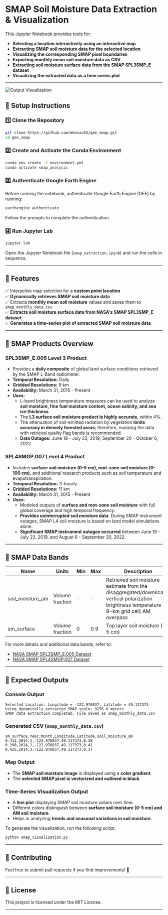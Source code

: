 # SMAP Soil Moisture Data Extraction & Visualization

This Jupyter Notebook provides tools for:
- **Selecting a location interactively using an interactive map**
- **Extracting SMAP soil moisture data for the selected location**
- **Visualizing the corresponding SMAP pixel boundaries**
- **Exporting monthly mean soil moisture data as CSV**
- **Extracting soil moisture surface data from the SMAP SPL3SMP_E dataset**
- **Visualizing the extracted data as a time series plot**

---

![Output Visualization](images/output.png)

## 📌 Setup Instructions

### **1️⃣ Clone the Repository**
```sh
git clone https://github.com/mkovac03/gee_smap.git
cd gee_smap
```

### **2️⃣ Create and Activate the Conda Environment**
```sh
conda env create -f environment.yml
conda activate smap_analysis
```

### **3️⃣ Authenticate Google Earth Engine**
Before running the notebook, authenticate Google Earth Engine (GEE) by running:
```sh
earthengine authenticate
```
Follow the prompts to complete the authentication.

### **4️⃣ Run Jupyter Lab**
```sh
jupyter lab
```
Open the Jupyter Notebook file (`smap_extraction.ipynb`) and run the cells in sequence.

---

## 📌 Features
✅ Interactive map selection for a **custom point location**  
✅ **Dynamically retrieves SMAP soil moisture data**  
✅ Extracts **monthly mean soil moisture** values and saves them to `smap_monthly_data.csv`  
✅ **Extracts soil moisture surface data from NASA's SMAP SPL3SMP_E dataset**  
✅ **Generates a time-series plot of extracted SMAP soil moisture data**  

---

## 📌 SMAP Products Overview

### **SPL3SMP_E.005 Level 3 Product**
- Provides a **daily composite** of global land surface conditions retrieved by the SMAP L-Band radiometer.
- **Temporal Resolution:** Daily  
- **Gridded Resolutions:** 9 km  
- **Availability:** March 31, 2015 - Present  
- **Uses:**  
  - L-band brightness temperature measures can be used to analyze **soil moisture, fine fuel moisture content, ocean salinity, and sea ice thickness**.
  - The **L3 surface soil moisture product is highly accurate**, within 4%.
  - The attenuation of soil-emitted radiation by vegetation **limits accuracy in densely forested areas**; therefore, masking the data with retrieval quality flag bands is recommended.
  - **Data Outages:** June 19 - July 23, 2019; September 20 - October 6, 2022.

### **SPL4SMGP.007 Level 4 Product**
- Includes **surface soil moisture (0-5 cm), root-zone soil moisture (0-100 cm),** and additional research products such as soil temperature and evapotranspiration.
- **Temporal Resolution:** 3-hourly  
- **Gridded Resolutions:** 11 km  
- **Availability:** March 31, 2015 - Present  
- **Uses:**  
  - Modeled outputs of **surface and root-zone soil moisture** with full global coverage and high temporal frequency.
  - **Provides uninterrupted soil moisture data**. During SMAP instrument outages, SMAP L4 soil moisture is based on land model simulations alone.
  - **Significant SMAP instrument outages occurred** between June 19 - July 23, 2019, and August 6 - September 20, 2022.

---

## 📌 SMAP Data Bands

| Name                | Units            | Min  | Max  | Description |
|---------------------|-----------------|------|------|-------------|
| soil_moisture_am   | Volume fraction | -    | -    | Retrieved soil moisture estimate from the disaggregated/downscaled vertical polarization brightness temperature at 9-km grid cell; AM overpass |
| sm_surface         | Volume fraction | 0    | 0.9  | Top layer soil moisture (0-5 cm) |

For more details and additional data bands, refer to:
- [NASA SMAP SPL3SMP_E.005 Dataset](https://developers.google.com/earth-engine/datasets/catalog/NASA_SMAP_SPL3SMP_E_005#bands)
- [NASA SMAP SPL4SMGP.007 Dataset](https://developers.google.com/earth-engine/datasets/catalog/NASA_SMAP_SPL4SMGP_007#bands)

---

## 📌 Expected Outputs

### **Console Output**
```
Selected Location: Longitude = -122.976837, Latitude = 49.117373
Using dynamically extracted SMAP scale: 9256.0 meters
SMAP data extraction completed. File saved as smap_monthly_data.csv
```

### **Generated CSV (`smap_monthly_data.csv`)**
```
sm_surface,Year,Month,Longitude,Latitude,soil_moisture_am
0.413,2014,1,-122.976837,49.117373,0.38
0.390,2014,2,-122.976837,49.117373,0.41
0.425,2014,3,-122.976837,49.117373,0.37
```

### **Map Output**
- The **SMAP soil moisture image** is displayed using a **color gradient**.
- The **selected SMAP pixel is vectorized and outlined in black**.

### **Time-Series Visualization Output**
- A **line plot** displaying SMAP soil moisture values over time.
- Different colors distinguish between **surface soil moisture (0-5 cm) and AM soil moisture**.
- Helps in analyzing **trends and seasonal variations in soil moisture**.

To generate the visualization, run the following script:
```sh
python smap_visualization.py
```

---

## 📌 Contributing
Feel free to submit pull requests if you find improvements! 🎉

---

## 📌 License
This project is licensed under the MIT License.

---
